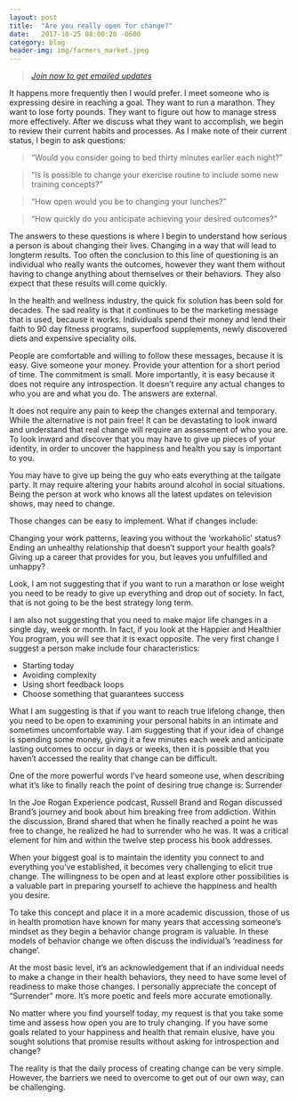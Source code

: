 ```yaml
---
layout: post
title:  "Are you really open for change?"
date:   2017-10-25 08:00:20 -0600
category: blog
header-img: img/farmers_market.jpeg
---
```

> *[Join now to get emailed updates](http://eepurl.com/c5qLKv)*

It happens more frequently then I would prefer. I meet someone who is expressing desire in reaching a goal. They want to run a marathon. They want to lose forty pounds. They want to figure out how to manage stress more effectively. After we discuss what they want to accomplish, we begin to review their current habits and processes. As I make note of their current status, I begin to ask questions:

> “Would you consider going to bed thirty minutes earlier each night?”

> “Is is possible to change your exercise routine to include some new training concepts?”

> “How open would you be to changing your lunches?”

> “How quickly do you anticipate achieving your desired outcomes?”

The answers to these questions is where I begin to understand how serious a person is about changing their lives. Changing in a way that will lead to longterm results. Too often the conclusion to this line of questioning is an individual who really wants the outcomes, however they want them without having to change anything about themselves or their behaviors. They also expect that these results will come quickly.

In the health and wellness industry, the quick fix solution has been sold for decades. The sad reality is that it continues to be the marketing message that is used, because it works. Individuals spend their money and lend their faith to 90 day fitness programs, superfood supplements, newly discovered diets and expensive speciality oils.

People are comfortable and willing to follow these messages, because it is easy. Give someone your money. Provide your attention for a short period of time. The commitment is small. More importantly, it is easy because it does not require any introspection. It doesn’t require any actual changes to who you are and what you do. The answers are external.

It does not require any pain to keep the changes external and temporary. While the alternative is not pain free! It can be devastating to look inward and understand that real change will require an assessment of who you are. To look inward and discover that you may have to give up pieces of your identity, in order to uncover the happiness and health you say is important to you.

You may have to give up being the guy who eats everything at the tailgate party.
It may require altering your habits around alcohol in social situations.
Being the person at work who knows all the latest updates on television shows, may need to change.

Those changes can be easy to implement. What if changes include:

Changing your work patterns, leaving you without the ‘workaholic’ status?
Ending an unhealthy relationship that doesn’t support your health goals?
Giving up a career that provides for you, but leaves you unfulfilled and unhappy?

Look, I am not suggesting that if you want to run a marathon or lose weight you need to be ready to give up everything and drop out of society. In fact, that is not going to be the best strategy long term.

I am also not suggesting that you need to make major life changes in a single day, week or month. In fact, if you look at the Happier and Healthier You program, you will see that it is exact opposite. The very first change I suggest a person make include four characteristics:

* Starting today
* Avoiding complexity
* Using short feedback loops
* Choose something that guarantees success

What I am suggesting is that if you want to reach true lifelong change, then you need to be open to examining your personal habits in an intimate and sometimes uncomfortable way. I am suggesting that if your idea of change is spending some money, giving it a few minutes each week and anticipate lasting outcomes to occur in days or weeks, then it is possible that you haven’t accessed the reality that change can be difficult.

One of the more powerful words I’ve heard someone use, when describing what it’s like to finally reach the point of desiring true change is: Surrender

In the Joe Rogan Experience podcast, Russell Brand and Rogan discussed Brand’s journey and book about him breaking free from addiction. Within the discussion, Brand shared that when he finally reached a point he was free to change, he realized he had to surrender who he was. It was a critical element for him and within the twelve step process his book addresses.

When your biggest goal is to maintain the identity you connect to and everything you’ve established, it becomes very challenging to elicit true change. The willingness to be open and at least explore other possibilities is a valuable part in preparing yourself to achieve the happiness and health you desire.

To take this concept and place it in a more academic discussion, those of us in health promotion have known for many years that accessing someone’s mindset as they begin a behavior change program is valuable. In these models of behavior change we often discuss the individual’s ‘readiness for change’.

At the most basic level, it’s an acknowledgement that if an individual needs to make a change in their health behaviors, they need to have some level of readiness to make those changes. I personally appreciate the concept of “Surrender” more. It’s more poetic and feels more accurate emotionally.

No matter where you find yourself today, my request is that you take some time and assess how open you are to truly changing. If you have some goals related to your happiness and health that remain elusive, have you sought solutions that promise results without asking for introspection and change?

The reality is that the daily process of creating change can be very simple. However, the barriers we need to overcome to get out of our own way, can be challenging.
